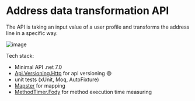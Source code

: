 # Address data transformation API

The API is taking an input value of a user profile and transforms the address line in a specific way.

![image](https://user-images.githubusercontent.com/25085025/215225011-26959381-6bb8-4141-beb5-11ca374f2a1c.png)

Tech stack:
- Minimal API .net 7.0
- <a href="https://www.nuget.org/packages/Asp.Versioning.Http">Api.Versioning.Http<a/> for api versioning :smile:
- unit tests (xUnit, Moq, AutoFixture)
- <a href="https://www.nuget.org/packages/Mapster/">Mapster</a> for mapping
- <a href="https://github.com/Fody/MethodTimer">MethodTimer.Fody</a> for method execution time measuring
